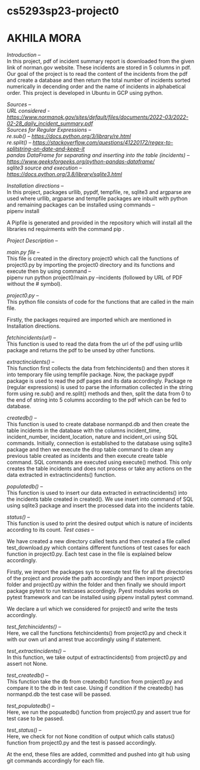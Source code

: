 # cs5293sp23-project0
# AKHILA MORA

*Introduction* –  
In this project, pdf of incident summary report is downloaded from the given link of norman.gov website. These incidents are stored in 5 columns in pdf. Our goal of the project is to read the content of the incidents from the pdf and create a database and then return the total number of incidents sorted numerically in decending order and the name of incidents in alphabetical order. This project is developed in Ubuntu in GCP using python.

*Sources* –   
*URL considered - https://www.normanok.gov/sites/default/files/documents/2022-03/2022-02-28_daily_incident_summary.pdf  
Sources for Regular Expressions –   
re.sub() – https://docs.python.org/3/library/re.html  
re.split() – https://stackoverflow.com/questions/41220172/regex-to-splitstring-on-date-and-keep-it  
pandas DataFrame for separating and inserting into the table (incidents) – https://www.geeksforgeeks.org/python-pandas-dataframe/  
sqlite3 source and execution – https://docs.python.org/3.8/library/sqlite3.html*  

*Installation directions* –  
In this project, packages urllib, pypdf, tempfile, re, sqlite3 and argparse are used where urllib, argparse and tempfile packages are inbuilt with python and remaining packages can be installed using commands –  
pipenv install <package name>  

A Pipfile is generated and provided in the repository which will install all the libraries nd requirments with the command pip .  

*Project Description* –   

*main.py file* –  
This file is created in the directory project0 which call the functions of project0.py by importing the project0 directory and its functions and execute then by using command –  
pipenv run python project0/main.py –incidents <url> (followed by URL of PDF without the # symbol).  

*project0.py* –  
This python file consists of code for the functions that are called in the main file.  

Firstly, the packages required are imported which are mentioned in Installation directions.

*fetchincidents(url)* –  
This function is used to read the data from the url of the pdf using urllib package and returns the pdf to be unsed by other functions.

*extractincidents()* –  
This function first collects the data from fetchincidents() and then stores it into temporary file using tempfile package. Now, the package pypdf package is used to read the pdf pages and its data accordingly. Package re (regular expressions) is used to parse the information collected in the string form using re.sub() and re.split() methods and then, split the data from 0 to the end of string into 5 columns according to the pdf which can be fed to database.

*createdb()* –  
This function is used to create database normanpd.db and then create the table incidents in the database with the columns incident_time, incident_number, incident_location, nature and incident_ori using SQL commands. Initially, connection is established to the database using sqlite3 package and then we execute the drop table command to clean any previous table created as incidents and then execute create table command. SQL commands are executed using execute() method. This only creates the table incidents and does not process or take any actions on the data extracted in extractincidents() function.

*populatedb()* –  
This function is used to insert our data extracted in extractincidents() into the incidents table created in created(). We use insert into command of SQL using sqlite3 package and insert the processed data into the incidents table.

*status()* –  
This function is used to print the desired output which is nature of incidents according to its count.
*Test cases* – 

We have created a new directory called tests and then created a file called test_download.py which contains different functions of test cases for each function in project0.py. Each test case in the file is explained below accordingly.

Firstly, we import the packages sys to execute test file for all the directories of the project and provide the path accordingly and then import project0 folder and project0.py within the folder and then finally we should import package pytest to run testcases accordingly. Pyest modules works on pytest framework and can be installed using pipenv install pytest command.

We declare a url which we considered for project0 and write the tests accordingly.

*test_fetchincidents()* –  
Here, we call the functions fetchincidents() from project0.py and check it with our own url and arrest true accordingly using if statement.

*test_extractincidents()* –  
In this function, we take output of extractincidents() from project0.py and assert not None.

*test_createdb()* –  
This function take the db from createdb() function from project0.py and compare it to the db in test case. Using if condition if the createdb() has normanpd.db the test case will be passed.

*test_populatedb()* –  
Here, we run the popuatedb() function from project0.py and assert true for test case to be passed.

*test_status()* –  
Here, we check for not None condition of output which calls status() function from project0.py and the test is passed accordingly.

At the end, these files are added, committed and pushed into git hub using git commands accordingly for each file.
